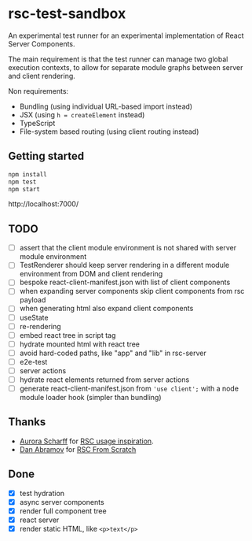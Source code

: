 # rsc-test-sandbox

An experimental test runner for an experimental implementation of React Server Components. 

The main requirement is that the test runner can manage two global execution contexts, to allow for separate module graphs between server and client rendering.

Non requirements:
- Bundling (using individual URL-based import instead)
- JSX (using `h = createElement` instead)
- TypeScript
- File-system based routing (using client routing instead)

## Getting started

```sh
npm install
npm test
npm start
```

http://localhost:7000/

## TODO

- [ ] assert that the client module environment is not shared with server module environment
- [ ] TestRenderer should keep server rendering in a different module environment from DOM and client rendering 
- [ ] bespoke react-client-manifest.json with list of client components
- [ ] when expanding server components skip client components from rsc payload
- [ ] when generating html also expand client components
- [ ] useState
- [ ] re-rendering
- [ ] embed react tree in script tag
- [ ] hydrate mounted html with react tree
- [ ] avoid hard-coded paths, like "app" and "lib" in rsc-server
- [ ] e2e-test
- [ ] server actions
- [ ] hydrate react elements returned from server actions
- [ ] generate react-client-manifest.json from `'use client';` with a node module loader hook (simpler than bundling)

## Thanks

- [Aurora Scharff](https://github.com/aurorascharff) for [RSC usage inspiration](https://github.com/aurorascharff/next14-remix-jokes-rebuild).
- [Dan Abramov](https://github.com/gaearon) for [RSC From Scratch](https://github.com/reactwg/server-components/discussions/5)

## Done

- [x] test hydration
- [x] async server components
- [x] render full component tree
- [x] react server
- [x] render static HTML, like `<p>text</p>`
